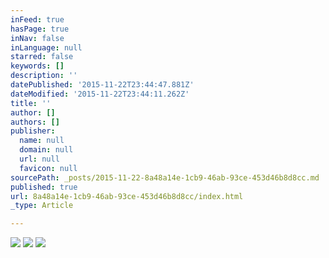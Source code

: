 ```yaml
---
inFeed: true
hasPage: true
inNav: false
inLanguage: null
starred: false
keywords: []
description: ''
datePublished: '2015-11-22T23:44:47.881Z'
dateModified: '2015-11-22T23:44:11.262Z'
title: ''
author: []
authors: []
publisher:
  name: null
  domain: null
  url: null
  favicon: null
sourcePath: _posts/2015-11-22-8a48a14e-1cb9-46ab-93ce-453d46b8d8cc.md
published: true
url: 8a48a14e-1cb9-46ab-93ce-453d46b8d8cc/index.html
_type: Article

---
```

![](https://the-grid-user-content.s3-us-west-2.amazonaws.com/1209bd58-263e-4fb8-bc3e-e1e98f33f033.jpg)
![](https://the-grid-user-content.s3-us-west-2.amazonaws.com/26bde101-e28d-46d8-a435-3365b080be7f.jpg)
![](https://the-grid-user-content.s3-us-west-2.amazonaws.com/b6a1b93a-f560-4082-aa2a-b9bd6b5eb29f.jpg)